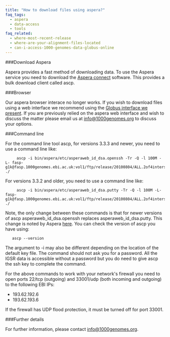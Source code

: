 ```yaml
---
title: "How to download files using aspera?"
faq_tags:
  - aspera
  - data-access
  - tools
faq_related:
  - where-most-recent-release
  - where-are-your-alignment-files-located
  - can-i-access-1000-genomes-data-globus-online
---
```


###Download Aspera

Aspera provides a fast method of downloading data. To use the Aspera service you need to download the [Aspera connect](http://asperasoft.com/software/transfer-clients/connect-web-browser-plug-in/) software. This provides a bulk download client called ascp.

###Browser

Our aspera browser interace no longer works. If you wish to download files using a web interface we recommend using the [Globus interface we present](http://www.1000genomes.org/faq/can-i-access-1000-genomes-data-globus-online/). If you are previously relied on the aspera web interface and wish to discuss the matter please email us at [info@1000genomes.org](mailto:info@1000genomes.org) to discuss your options. 

###Command line

For the command line tool ascp, for versions 3.3.3 and newer, you need to use a command line like:

         ascp -i bin/aspera/etc/asperaweb_id_dsa.openssh -Tr -Q -l 100M -L- fasp-g1k@fasp.1000genomes.ebi.ac.uk:vol1/ftp/release/20100804/ALL.2of4intersection.20100804.genotypes.vcf.gz ./

For versions 3.3.2 and older, you need to use a command line like:

         ascp -i bin/aspera/etc/asperaweb_id_dsa.putty -Tr -Q -l 100M -L- fasp-g1k@fasp.1000genomes.ebi.ac.uk:vol1/ftp/release/20100804/ALL.2of4intersection.20100804.genotypes.vcf.gz ./

Note, the only change between these commands is that for newer versions of ascp asperaweb_id_dsa.openssh replaces asperaweb_id_dsa.putty. This change is noted by Aspera [here](https://support.asperasoft.com/entries/38675468-Command-line-ascp-transfer-asking-for-a-passphrase-after-Connect-plugin-upgrade). You can check the version of ascp you have using:

       ascp --version

The argument to -i may also be different depending on the location of the default key file. The command should not ask you for a password. All the IGSR data is accessible without a password but you do need to give ascp the ssh key to complete the command.

For the above commands to work with your network's firewall you need to open ports 22/tcp (outgoing) and 33001/udp (both incoming and outgoing) to the following EBI IPs:

- 193.62.192.6
- 193.62.193.6

If the firewall has UDP flood protection, it must be turned off for port 33001.

###Further details

For further information, please contact info@1000genomes.org.
